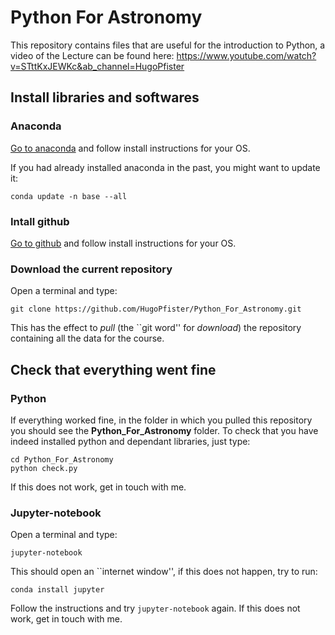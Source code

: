 # Python For Astronomy #

This repository contains files that are useful for the introduction to Python, a video of the Lecture can be found here: https://www.youtube.com/watch?v=STttKxJEWKc&ab_channel=HugoPfister


## Install libraries and softwares

### Anaconda
[Go to anaconda](https://www.anaconda.com/products/individual) and follow install instructions for your OS.

If you had already installed anaconda in the past, you might want to update it:
```
conda update -n base --all
```

### Intall github
[Go to github](https://github.com/git-guides/install-git) and follow install instructions for your OS.

### Download the current repository

Open a terminal and type:

```
git clone https://github.com/HugoPfister/Python_For_Astronomy.git
```

This has the effect to *pull* (the ``git word'' for *download*) the repository containing all the data for the course.

## Check that everything went fine

### Python

If everything worked fine, in the folder in which you pulled this repository you should see the **Python_For_Astronomy** folder. To check that you have indeed installed python and dependant libraries, just type:

```
cd Python_For_Astronomy
python check.py
```

If this does not work, get in touch with me.

### Jupyter-notebook

Open a terminal and type:

```
jupyter-notebook
```

This should open an ``internet window'', if this does not happen, try to run:

```
conda install jupyter
```

Follow the instructions and try `jupyter-notebook` again. If this does not work, get in touch with me.
